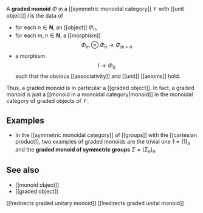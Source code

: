 A **graded monoid** $\Phi$ in a [[symmetric monoidal category]] $\mathcal{V}$ with [[unit object]] $I$ is the data of

* for each $n \in \mathbf{N}$, an [[object]] $\Phi_n$,
* for each $m,n \in \mathbf{N}$, a [[morphism]]
  $$ \Phi_m \otimes \Phi_n \to \Phi_{m+n} $$
* a morphism
  $$ I \to \Phi_0 $$
such that the obvious [[associativity]] and [[unit]] [[axioms]] hold.

Thus, a graded monoid is in particular a [[graded object]]. In fact, a graded monoid is just a [[monoid in a monoidal category|monoid]] in the monoidal category of graded objects of $\mathcal{V}$.

## Examples

* In the [[symmetric monoidal category]] of [[groups]] with the [[cartesian product]], two examples of graded monoids are the trivial one $1 = (1)_n$ and the **graded monoid of symmetric groups** $\Sigma = (\Sigma_n)_n$.

## See also

* [[monoid object]]
* [[graded object]]

[[!redirects graded unitary monoid]]
[[!redirects graded unital monoid]]